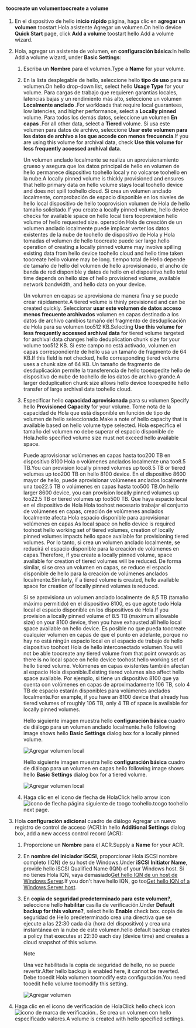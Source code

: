 <!--author=alkohli last changed: 08/16/2016-->

#### <a name="toocreate-a-volume"></a><span data-ttu-id="ef715-101">toocreate un volumen</span><span class="sxs-lookup"><span data-stu-id="ef715-101">toocreate a volume</span></span>
1. <span data-ttu-id="ef715-102">En el dispositivo de hello **inicio rápido** página, haga clic en **agregar un volumen** toostart Hola asistente Agregar un volumen.</span><span class="sxs-lookup"><span data-stu-id="ef715-102">On hello device **Quick Start** page, click **Add a volume** toostart hello Add a volume wizard.</span></span>
2. <span data-ttu-id="ef715-103">Hola, agregar un asistente de volumen, en **configuración básica**:</span><span class="sxs-lookup"><span data-stu-id="ef715-103">In hello Add a volume wizard, under **Basic Settings**:</span></span>
   
   1. <span data-ttu-id="ef715-104">Escriba un **Nombre** para el volumen.</span><span class="sxs-lookup"><span data-stu-id="ef715-104">Type a **Name** for your volume.</span></span>
   2. <span data-ttu-id="ef715-105">En la lista desplegable de hello, seleccione hello **tipo de uso** para su volumen.</span><span class="sxs-lookup"><span data-stu-id="ef715-105">On hello drop-down list, select hello **Usage Type** for your volume.</span></span> <span data-ttu-id="ef715-106">Para cargas de trabajo que requieren garantías locales, latencias bajas y un rendimiento más alto, seleccione un volumen **Localmente anclado** .</span><span class="sxs-lookup"><span data-stu-id="ef715-106">For workloads that require local guarantees, low latencies, and higher performance, select a **Locally pinned** volume.</span></span> <span data-ttu-id="ef715-107">Para todos los demás datos, seleccione un volumen **En capas** .</span><span class="sxs-lookup"><span data-stu-id="ef715-107">For all other data, select a **Tiered** volume.</span></span> <span data-ttu-id="ef715-108">Si usa este volumen para datos de archivo, seleccione **Usar este volumen para los datos de archivo a los que accede con menos frecuencia**.</span><span class="sxs-lookup"><span data-stu-id="ef715-108">If you are using this volume for archival data, check **Use this volume for less frequently accessed archival data**.</span></span> 
      
       <span data-ttu-id="ef715-109">Un volumen anclado localmente se realiza un aprovisionamiento grueso y asegura que los datos principal de hello en volumen de hello permanece dispositivo toohello local y no volcarse toohello en la nube.</span><span class="sxs-lookup"><span data-stu-id="ef715-109">A locally pinned volume is thickly provisioned and ensures that hello primary data on hello volume stays local toohello device and does not spill toohello cloud.</span></span>  <span data-ttu-id="ef715-110">Si crea un volumen anclado localmente, comprobación de espacio disponible en los niveles de hello local dispositivo de hello tooprovision volumen de Hola de hello tamaño solicitado.</span><span class="sxs-lookup"><span data-stu-id="ef715-110">If you create a locally pinned volume, hello device checks for available space on hello local tiers tooprovision hello volume of hello requested size.</span></span> <span data-ttu-id="ef715-111">operación Hola de creación de un volumen anclado localmente puede implicar verter los datos existentes de la nube de toohello de dispositivo de Hola y Hola tomadas el volumen de hello toocreate puede ser largo.</span><span class="sxs-lookup"><span data-stu-id="ef715-111">hello operation of creating a locally pinned volume may involve spilling existing data from hello device toohello cloud and hello time taken toocreate hello volume may be long.</span></span> <span data-ttu-id="ef715-112">tiempo total de Hello depende de tamaño de hello del volumen de hello aprovisionado, el ancho de banda de red disponible y datos de hello en el dispositivo.</span><span class="sxs-lookup"><span data-stu-id="ef715-112">hello total time depends on hello size of hello provisioned volume, available network bandwidth, and hello data on your device.</span></span> 
      
       <span data-ttu-id="ef715-113">Un volumen en capas se aprovisiona de manera fina y se puede crear rápidamente.</span><span class="sxs-lookup"><span data-stu-id="ef715-113">A tiered volume is thinly provisioned and can be created quickly.</span></span> <span data-ttu-id="ef715-114">Seleccionar **usar este volumen de datos acceso menos frecuente archivados** volumen en capas destinado a los datos de archivo cambios tamaño del fragmento de desduplicación de Hola para su volumen too512 KB.</span><span class="sxs-lookup"><span data-stu-id="ef715-114">Selecting **Use this volume for less frequently accessed archival data** for tiered volume targeted for archival data changes hello deduplication chunk size for your volume too512 KB.</span></span> <span data-ttu-id="ef715-115">Si este campo no está activado, volumen en capas correspondiente de hello usa un tamaño de fragmento de 64 KB.</span><span class="sxs-lookup"><span data-stu-id="ef715-115">If this field is not checked, hello corresponding tiered volume uses a chunk size of 64 KB.</span></span> <span data-ttu-id="ef715-116">Un tamaño de fragmento de desduplicación permite la transferencia de hello tooexpedite hello de dispositivo de nube de toohello de los datos de archivo grande.</span><span class="sxs-lookup"><span data-stu-id="ef715-116">A larger deduplication chunk size allows hello device tooexpedite hello transfer of large archival data toohello cloud.</span></span>
   3. <span data-ttu-id="ef715-117">Especificar hello **capacidad aprovisionada** para su volumen.</span><span class="sxs-lookup"><span data-stu-id="ef715-117">Specify hello **Provisioned Capacity** for your volume.</span></span> <span data-ttu-id="ef715-118">Tome nota de la capacidad de Hola que está disponible en función de tipo de volumen de hello seleccionado.</span><span class="sxs-lookup"><span data-stu-id="ef715-118">Make a note of hello capacity that is available based on hello volume type selected.</span></span> <span data-ttu-id="ef715-119">Hola especifica el tamaño del volumen no debe superar el espacio disponible de Hola.</span><span class="sxs-lookup"><span data-stu-id="ef715-119">hello specified volume size must not exceed hello available space.</span></span>
      
       <span data-ttu-id="ef715-120">Puede aprovisionar volúmenes en capas hasta too200 TB en dispositivo 8100 Hola o volúmenes anclados localmente una too8.5 TB.</span><span class="sxs-lookup"><span data-stu-id="ef715-120">You can provision locally pinned volumes up too8.5 TB or tiered volumes up too200 TB on hello 8100 device.</span></span> <span data-ttu-id="ef715-121">En el dispositivo 8600 mayor de hello, puede aprovisionar volúmenes anclados localmente una too22.5 TB o volúmenes en capas hasta too500 TB.</span><span class="sxs-lookup"><span data-stu-id="ef715-121">On hello larger 8600 device, you can provision locally pinned volumes up too22.5 TB or tiered volumes up too500 TB.</span></span> <span data-ttu-id="ef715-122">Que haya espacio local en el dispositivo de Hola Hola toohost necesario trabajar el conjunto de volúmenes en capas, creación de volúmenes anclados localmente afecta Hola espacio disponible para aprovisionar volúmenes en capas.</span><span class="sxs-lookup"><span data-stu-id="ef715-122">As local space on hello device is required toohost hello working set of tiered volumes, creation of locally pinned volumes impacts hello space available for provisioning tiered volumes.</span></span> <span data-ttu-id="ef715-123">Por lo tanto, si crea un volumen anclado localmente, se reducirá el espacio disponible para la creación de volúmenes en capas.</span><span class="sxs-lookup"><span data-stu-id="ef715-123">Therefore, if you create a locally pinned volume, space available for creation of tiered volumes will be reduced.</span></span> <span data-ttu-id="ef715-124">De forma similar, si se crea un volumen en capas, se reduce el espacio disponible de hello para la creación de volúmenes anclados localmente.</span><span class="sxs-lookup"><span data-stu-id="ef715-124">Similarly, if a tiered volume is created, hello available space for creation of locally pinned volumes is reduced.</span></span>
      
       <span data-ttu-id="ef715-125">Si se aprovisiona un volumen anclado localmente de 8,5 TB (tamaño máximo permitido) en el dispositivo 8100, es que agote todo Hola local el espacio disponible en los dispositivos de Hola.</span><span class="sxs-lookup"><span data-stu-id="ef715-125">If you provision a locally pinned volume of 8.5 TB (maximum allowable size) on your 8100 device, then you have exhausted all hello local space available on hello device.</span></span> <span data-ttu-id="ef715-126">Es posible no que pueda toocreate cualquier volumen en capas de que el punto en adelante, porque no hay no está ningún espacio local en el espacio de trabajo de hello dispositivo toohost Hola de hello interconectado volumen.</span><span class="sxs-lookup"><span data-stu-id="ef715-126">You will not be able toocreate any tiered volume from that point onwards as there is no local space on hello device toohost hello working set of hello tiered volume.</span></span> <span data-ttu-id="ef715-127">Volúmenes en capas existentes también afectan al espacio Hola disponible.</span><span class="sxs-lookup"><span data-stu-id="ef715-127">Existing tiered volumes also affect hello space available.</span></span> <span data-ttu-id="ef715-128">Por ejemplo, si tiene un dispositivo 8100 que ya cuenta con volúmenes en capas de aproximadamente 106 TB, solo 4 TB de espacio estarán disponibles para volúmenes anclados localmente.</span><span class="sxs-lookup"><span data-stu-id="ef715-128">For example, if you have an 8100 device that already has tiered volumes of roughly 106 TB, only 4 TB of space is available for locally pinned volumes.</span></span>
      
       <span data-ttu-id="ef715-129">Hello siguiente imagen muestra hello **configuración básica** cuadro de diálogo para un volumen anclado localmente.</span><span class="sxs-lookup"><span data-stu-id="ef715-129">hello following image shows hello **Basic Settings** dialog box for a locally pinned volume.</span></span>
      
        ![Agregar volumen local](./media/storsimple-create-volume-u2/add-local-volume-include.png)
      
       <span data-ttu-id="ef715-131">Hello siguiente imagen muestra hello **configuración básica** cuadro de diálogo para un volumen en capas.</span><span class="sxs-lookup"><span data-stu-id="ef715-131">hello following image shows hello **Basic Settings** dialog box for a tiered volume.</span></span>
      
        ![Agregar volumen local](./media/storsimple-create-volume-u2/add-tiered-volume-include.png)
   
   1. <span data-ttu-id="ef715-133">Haga clic en el icono de flecha de Hola</span><span class="sxs-lookup"><span data-stu-id="ef715-133">Click hello arrow icon</span></span> ![icono de flecha](./media/storsimple-create-volume-u2/HCS_ArrowIcon-include.png) <span data-ttu-id="ef715-135">página siguiente de toogo toohello.</span><span class="sxs-lookup"><span data-stu-id="ef715-135">toogo toohello next page.</span></span>
3. <span data-ttu-id="ef715-136">Hola **configuración adicional** cuadro de diálogo Agregar un nuevo registro de control de acceso (ACR):</span><span class="sxs-lookup"><span data-stu-id="ef715-136">In hello **Additional Settings** dialog box, add a new access control record (ACR):</span></span>
   
   1. <span data-ttu-id="ef715-137">Proporcione un **Nombre** para el ACR.</span><span class="sxs-lookup"><span data-stu-id="ef715-137">Supply a **Name** for your ACR.</span></span>
   2. <span data-ttu-id="ef715-138">En **nombre del iniciador iSCSI**, proporcionar Hola iSCSI nombre completo (IQN) de su host de Windows.</span><span class="sxs-lookup"><span data-stu-id="ef715-138">Under **iSCSI Initiator Name**, provide hello iSCSI Qualified Name (IQN) of your Windows host.</span></span> <span data-ttu-id="ef715-139">Si no tienes Hola IQN, vaya demasiado[Get hello IQN de un host de Windows Server](#get-the-iqn-of-a-windows-server-host).</span><span class="sxs-lookup"><span data-stu-id="ef715-139">If you don't have hello IQN, go too[Get hello IQN of a Windows Server host](#get-the-iqn-of-a-windows-server-host).</span></span>
   3. <span data-ttu-id="ef715-140">En **copia de seguridad predeterminado para este volumen?**, seleccione hello **habilitar** casilla de verificación.</span><span class="sxs-lookup"><span data-stu-id="ef715-140">Under **Default backup for this volume?**, select hello **Enable** check box.</span></span> <span data-ttu-id="ef715-141">copia de seguridad de Hello predeterminado crea una directiva que se ejecute a las 22:30 cada día (hora del dispositivo) y crea una instantánea en la nube de este volumen.</span><span class="sxs-lookup"><span data-stu-id="ef715-141">hello default backup creates a policy that executes at 22:30 each day (device time) and creates a cloud snapshot of this volume.</span></span>
      
      > [!NOTE]
      > <span data-ttu-id="ef715-142">Una vez habilitada la copia de seguridad de hello, no se puede revertir.</span><span class="sxs-lookup"><span data-stu-id="ef715-142">After hello backup is enabled here, it cannot be reverted.</span></span> <span data-ttu-id="ef715-143">Debe tooedit Hola volumen toomodify esta configuración.</span><span class="sxs-lookup"><span data-stu-id="ef715-143">You need tooedit hello volume toomodify this setting.</span></span>
      > 
      > 
      
      ![Agregar volumen](./media/storsimple-create-volume-u2/AddVolumeAdditionalSettings1.png)
4. <span data-ttu-id="ef715-145">Haga clic en el icono de verificación de Hola</span><span class="sxs-lookup"><span data-stu-id="ef715-145">Click hello check icon</span></span> ![icono de marca de verificación](./media/storsimple-create-volume-u2/HCS_CheckIcon-include.png)<span data-ttu-id="ef715-147">.</span><span class="sxs-lookup"><span data-stu-id="ef715-147">.</span></span> <span data-ttu-id="ef715-148">Se crea un volumen con hello especificado valores.</span><span class="sxs-lookup"><span data-stu-id="ef715-148">A volume is created with hello specified settings.</span></span>

